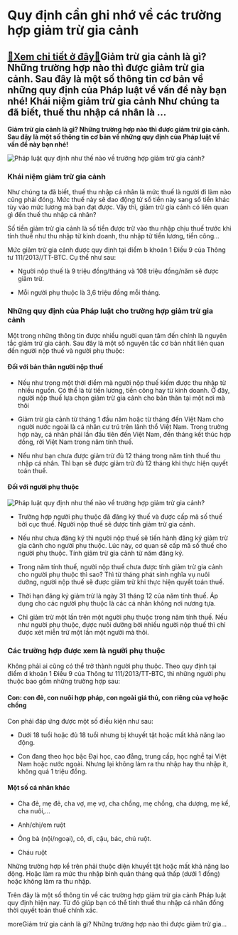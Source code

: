 Quy định cần ghi nhớ về các trường hợp giảm trừ gia cảnh
========================================================

[:gift:Xem chi tiết ở đây:gift:](https://hddtvn.com/quy-dinh-can-ghi-nho-ve-cac-truong-hop-giam-tru-gia-canh/)Giảm trừ gia cảnh là gì? Những trường hợp nào thì được giảm trừ gia cảnh. Sau đây là một số thông tin cơ bản về những quy định của Pháp luật về vấn đề này bạn nhé! Khái niệm giảm trừ gia cảnh Như chúng ta đã biết, thuế thu nhập cá nhân là …
------------------------------------------------------------------------------------------------------------------------------------------------------------------------------------------------------------------------------------------------

**Giảm trừ gia cảnh là gì? Những trường hợp nào thì được giảm trừ gia cảnh. Sau đây là một số thông tin cơ bản về những quy định của Pháp luật về vấn đề này bạn nhé!**


![Pháp luật quy định như thế nào về trường hợp giảm trừ gia cảnh?](https://hddtvn.com/wp-content/uploads/2021/01/Doi-Tuong-Va-Ho-So-G.png "Pháp luật quy định như thế nào về trường hợp giảm trừ gia cảnh?")


### **Khái niệm giảm trừ gia cảnh**


Như chúng ta đã biết, thuế thu nhập cá nhân là mức thuế là người đi làm nào cũng phải đóng. Mức thuế này sẽ dao động từ số tiền này sang số tiền khác tùy vào mức lương mà bạn đạt được. Vậy thì, giảm trừ gia cảnh có liên quan gì đến thuế thu nhập cá nhân?


Số tiền giảm trừ gia cảnh là số tiền được trừ vào thu nhập chịu thuế trước khi tính thuế như thu nhập từ kinh doanh, thu nhập từ tiền lương, tiền công…


Mức giảm trừ gia cảnh được quy định tại điểm b khoản 1 Điều 9 của Thông tư 111/2013//TT-BTC. Cụ thể như sau:




* Người nộp thuế là 9 triệu đồng/tháng và 108 triệu đồng/năm sẽ được giảm trừ.

* Mỗi người phụ thuộc là 3,6 triệu đồng mỗi tháng.



### **Những quy định của Pháp luật cho trường hợp giảm trừ gia cảnh**


Một trong những thông tin được nhiều người quan tâm đến chính là nguyên tắc giảm trừ gia cảnh. Sau đây là một số nguyên tắc cơ bản nhất liên quan đến người nộp thuế và người phụ thuộc:


#### **Đối với bản thân người nộp thuế**




* Nếu như trong một thời điểm mà người nộp thuế kiếm được thu nhập từ nhiều nguồn. Có thể là từ tiền lương, tiền công hay từ kinh doanh. Ở đây, người nộp thuế lựa chọn giảm trừ gia cảnh cho bản thân tại một nơi mà thôi

* Giảm trừ gia cảnh từ tháng 1 đầu năm hoặc từ tháng đến Việt Nam cho người nước ngoài là cá nhân cư trú trên lãnh thổ Việt Nam. Trong trường hợp này, cá nhân phải lần đầu tiên đến Việt Nam, đến tháng kết thúc hợp đồng, rời Việt Nam trong năm tính thuế.

* Nếu như bạn chưa được giảm trừ đủ 12 tháng trong năm tính thuế thu nhập cá nhân. Thì bạn sẽ được giảm trừ đủ 12 tháng khi thực hiện quyết toán thuế.



#### **Đối với người phụ thuộc**


![Pháp luật quy định như thế nào về trường hợp giảm trừ gia cảnh?](https://hddtvn.com/wp-content/uploads/2021/01/nguoi-phu-thuoc-giam-tru-gia-canh.jpg "Pháp luật quy định như thế nào về trường hợp giảm trừ gia cảnh?")




* Trường hợp người phụ thuộc đã đăng ký thuế và được cấp mã số thuế bởi cục thuế. Người nộp thuế sẽ được tính giảm trừ gia cảnh.

* Nếu như chưa đăng ký thì người nộp thuế sẽ tiến hành đăng ký giảm trừ gia cảnh cho người phụ thuộc. Lúc này, cơ quan sẽ cấp mã số thuế cho người phụ thuộc. Tính giảm trừ gia cảnh từ năm đăng ký.

* Trong năm tính thuế, người nộp thuế chưa được tính giảm trừ gia cảnh cho người phụ thuộc thì sao? Thì từ tháng phát sinh nghĩa vụ nuôi dưỡng, người nộp thuế sẽ được giảm trừ khi thực hiện quyết toán thuế.

* Thời hạn đăng ký giảm trừ là ngày 31 tháng 12 của năm tính thuế. Áp dụng cho các người phụ thuộc là các cá nhân không nơi nương tựa.

* Chỉ giảm trừ một lần trên một người phụ thuộc trong năm tính thuế. Nếu như người phụ thuộc, được nuôi dưỡng bởi nhiều người nộp thuế thì chỉ được xét miễn trừ một lần một người mà thôi.



### **Các trường hợp được xem là người phụ thuộc**


Không phải ai cũng có thể trở thành người phụ thuộc. Theo quy định tại điểm d khoản 1 Điều 9 của Thông tư 111/2013/TT-BTC, thì những người phụ thuộc bao gồm những trường hợp sau:


#### **Con: con đẻ, con nuôi hợp pháp, con ngoài giá thú, con riêng của vợ hoặc chồng**


Con phải đáp ứng được một số điều kiện như sau:




* Dưới 18 tuổi hoặc đủ 18 tuổi nhưng bị khuyết tật hoặc mất khả năng lao động.

* Con đang theo học bậc Đại học, cao đẳng, trung cấp, học nghề tại Việt Nam hoặc nước ngoài. Nhưng lại không làm ra thu nhập hay thu nhập ít, không quá 1 triệu đồng.



#### **Một số cá nhân khác**




* Cha đẻ, mẹ đẻ, cha vợ, mẹ vợ, cha chồng, mẹ chồng, cha dượng, mẹ kế, cha nuôi,…

* Anh/chị/em ruột

* Ông bà (nội/ngoại), cô, dì, cậu, bác, chú ruột.

* Cháu ruột



Những trường hợp kể trên phải thuộc diện khuyết tật hoặc mất khả năng lao động. Hoặc làm ra mức thu nhập bình quân tháng quá thấp (dưới 1 đồng) hoặc không làm ra thu nhập.


Trên đây là một số thông tin về các trường hợp giảm trừ gia cảnh Pháp luật quy định hiện nay. Từ đó giúp bạn có thể tính thuế thu nhập cá nhân đồng thời quyết toán thuế chính xác.



moreGiảm trừ gia cảnh là gì? Những trường hợp nào thì được giảm trừ gia…

